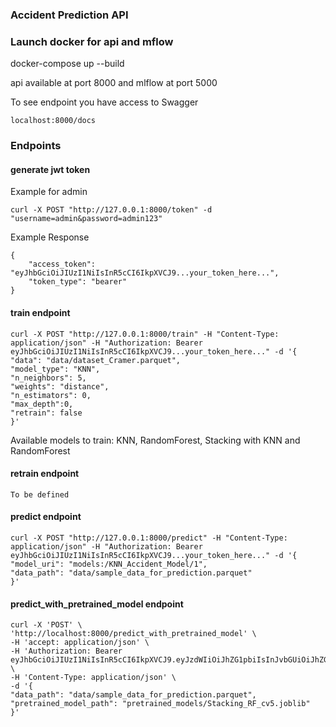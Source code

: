 ### Accident Prediction API

### Launch docker for api and mflow 

docker-compose up --build 

api available at port 8000 and mlflow at port 5000 

To see endpoint you have access to Swagger 

    localhost:8000/docs 


### Endpoints

#### generate jwt token 

Example for admin

    curl -X POST "http://127.0.0.1:8000/token" -d "username=admin&password=admin123"

Example Response

    {
        "access_token": "eyJhbGciOiJIUzI1NiIsInR5cCI6IkpXVCJ9...your_token_here...",
        "token_type": "bearer"
    }

#### train endpoint 

    curl -X POST "http://127.0.0.1:8000/train" -H "Content-Type: application/json" -H "Authorization: Bearer eyJhbGciOiJIUzI1NiIsInR5cCI6IkpXVCJ9...your_token_here..." -d '{
    "data": "data/dataset_Cramer.parquet",
    "model_type": "KNN",
    "n_neighbors": 5,
    "weights": "distance",
    "n_estimators": 0,
    "max_depth":0,
    "retrain": false
    }'

Available models to train: KNN, RandomForest, Stacking with KNN and RandomForest

#### retrain endpoint 

    To be defined 

#### predict endpoint 

    curl -X POST "http://127.0.0.1:8000/predict" -H "Content-Type: application/json" -H "Authorization: Bearer  eyJhbGciOiJIUzI1NiIsInR5cCI6IkpXVCJ9...your_token_here..." -d '{
    "model_uri": "models:/KNN_Accident_Model/1",
    "data_path": "data/sample_data_for_prediction.parquet"
    }'

#### predict_with_pretrained_model endpoint

    curl -X 'POST' \
    'http://localhost:8000/predict_with_pretrained_model' \
    -H 'accept: application/json' \
    -H 'Authorization: Bearer eyJhbGciOiJIUzI1NiIsInR5cCI6IkpXVCJ9.eyJzdWIiOiJhZG1pbiIsInJvbGUiOiJhZG1pbiIsImV4cCI6MTczMTE1NTc3MH0.RdJHj4ZPcGtTIUu5LGvjuDns2Dy7tzurjasIRfz3Q84' \
    -H 'Content-Type: application/json' \
    -d '{
    "data_path": "data/sample_data_for_prediction.parquet",
    "pretrained_model_path": "pretrained_models/Stacking_RF_cv5.joblib"
    }'
